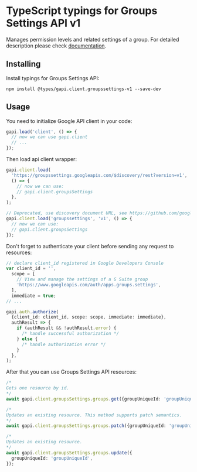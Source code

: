 # TypeScript typings for Groups Settings API v1

Manages permission levels and related settings of a group.
For detailed description please check [documentation](https://developers.google.com/google-apps/groups-settings/get_started).

## Installing

Install typings for Groups Settings API:

```
npm install @types/gapi.client.groupssettings-v1 --save-dev
```

## Usage

You need to initialize Google API client in your code:

```typescript
gapi.load('client', () => {
  // now we can use gapi.client
  // ...
});
```

Then load api client wrapper:

```typescript
gapi.client.load(
  'https://groupssettings.googleapis.com/$discovery/rest?version=v1',
  () => {
    // now we can use:
    // gapi.client.groupsSettings
  },
);
```

```typescript
// Deprecated, use discovery document URL, see https://github.com/google/google-api-javascript-client/blob/master/docs/reference.md#----gapiclientloadname----version----callback--
gapi.client.load('groupssettings', 'v1', () => {
  // now we can use:
  // gapi.client.groupsSettings
});
```

Don't forget to authenticate your client before sending any request to resources:

```typescript
// declare client_id registered in Google Developers Console
var client_id = '',
  scope = [
    // View and manage the settings of a G Suite group
    'https://www.googleapis.com/auth/apps.groups.settings',
  ],
  immediate = true;
// ...

gapi.auth.authorize(
  {client_id: client_id, scope: scope, immediate: immediate},
  authResult => {
    if (authResult && !authResult.error) {
      /* handle successful authorization */
    } else {
      /* handle authorization error */
    }
  },
);
```

After that you can use Groups Settings API resources: <!-- TODO: make this work for multiple namespaces -->

```typescript
/*
Gets one resource by id.
*/
await gapi.client.groupsSettings.groups.get({groupUniqueId: 'groupUniqueId'});

/*
Updates an existing resource. This method supports patch semantics.
*/
await gapi.client.groupsSettings.groups.patch({groupUniqueId: 'groupUniqueId'});

/*
Updates an existing resource.
*/
await gapi.client.groupsSettings.groups.update({
  groupUniqueId: 'groupUniqueId',
});
```
